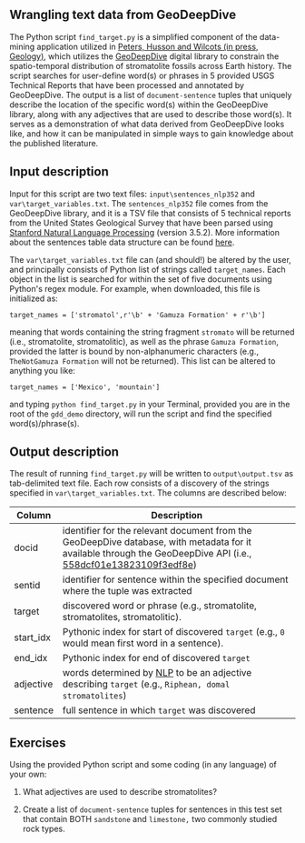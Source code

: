 ## Wrangling text data from GeoDeepDive

The Python script `find_target.py` is a simplified component of the data-mining application utilized in [Peters, Husson and Wilcots (in press, Geology)](https://github.com/UW-Macrostrat/stromatolites_demo), which utilizes the [GeoDeepDive](https://geodeepdive.org) digital library to constrain the spatio-temporal distribution of stromatolite fossils across Earth history. The script searches for user-define word(s) or phrases in 5 provided USGS Technical Reports that have been processed and annotated by GeoDeepDive. The output is a list of `document-sentence` tuples that uniquely describe the location of the specific word(s) within the GeoDeepDive library, along with any adjectives that are used to describe those word(s). It serves as a demonstration of what data derived from GeoDeepDive looks like, and how it can be manipulated in simple ways to gain knowledge about the published literature.

## Input description

Input for this script are two text files: `input\sentences_nlp352` and `var\target_variables.txt`. The `sentences_nlp352` file comes from the GeoDeepDive library, and it is a TSV file that consists of 5 technical reports from the United States Geological Survey that have been parsed using [Stanford Natural Language Processing](http://nlp.stanford.edu/) (version 3.5.2). More information about the sentences table data structure can be found [here](https://github.com/jonhusson/gdd_demo/tree/master/input).

The `var\target_variables.txt` file can (and should!) be altered by the user, and principally consists of Python list of strings called `target_names`. Each object in the list is searched for within the set of five documents using Python's regex module. For example, when downloaded, this file is initialized as:

```
target_names = ['stromatol',r'\b' + 'Gamuza Formation' + r'\b']
```

meaning that words containing the string fragment `stromato` will be returned (i.e., stromatolite, stromatolitic), as well as the phrase `Gamuza Formation`, provided the latter is bound by non-alphanumeric characters (e.g., `TheNotGamuza Formation` will not be returned). This list can be altered to anything you like:

```
target_names = ['Mexico', 'mountain']
```

and typing `python find_target.py` in your Terminal, provided you are in the root of the `gdd_demo` directory, will run the script and find the specified word(s)/phrase(s).

## Output description

The result of running `find_target.py` will be written to `output\output.tsv` as tab-delimited text file. Each row consists of a discovery of the strings specified in `var\target_variables.txt`.  The columns are described below:

Column | Description 
-------|--------
docid| identifier for the relevant document from the GeoDeepDive database, with metadata for it available through the GeoDeepDive API (i.e., [558dcf01e13823109f3edf8e](https://geodeepdive.org/api/articles?id=558dcf01e13823109f3edf8e))
sentid| identifier for sentence within the specified document where the tuple was extracted
target| discovered word or phrase (e.g., stromatolite, stromatolites, stromatolitic).
start\_idx| Pythonic index for start of discovered `target` (e.g., `0` would mean first word in a sentence).
end\_idx| Pythonic index for end of discovered `target`
adjective| words determined by [NLP](http://nlp.stanford.edu/) to be an adjective describing `target` (e.g., `Riphean, domal stromatolites`)
sentence| full sentence in which `target` was discovered

## Exercises
Using the provided Python script and some coding (in any language) of your own:

1. What adjectives are used to describe stromatolites?

2. Create a list of `document-sentence` tuples for sentences in this test set that contain BOTH `sandstone` and `limestone,` two commonly studied rock types.

